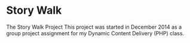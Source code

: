# Story Walk
The Story Walk Project
This project was started in December 2014 as a group project assignment for my Dynamic Content Delivery (PHP) class.
